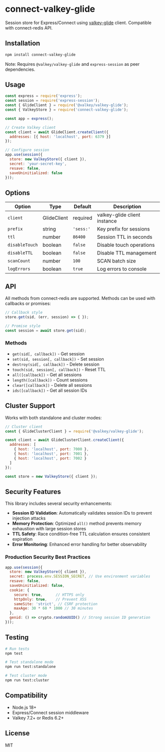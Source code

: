 # connect-valkey-glide

Session store for Express/Connect using [valkey-glide](https://github.com/valkey-io/valkey-glide) client. Compatible with connect-redis API.

## Installation

```bash
npm install connect-valkey-glide
```

Note: Requires `@valkey/valkey-glide` and `express-session` as peer dependencies.

## Usage

```javascript
const express = require('express');
const session = require('express-session');
const { GlideClient } = require('@valkey/valkey-glide');
const { ValkeyStore } = require('connect-valkey-glide');

const app = express();

// Create Valkey client
const client = await GlideClient.createClient({
  addresses: [{ host: 'localhost', port: 6379 }]
});

// Configure session
app.use(session({
  store: new ValkeyStore({ client }),
  secret: 'your-secret-key',
  resave: false,
  saveUninitialized: false
}));
```

## Options

| Option | Type | Default | Description |
|--------|------|---------|-------------|
| `client` | GlideClient | required | valkey-glide client instance |
| `prefix` | string | `'sess:'` | Key prefix for sessions |
| `ttl` | number | `86400` | Session TTL in seconds |
| `disableTouch` | boolean | `false` | Disable touch operations |
| `disableTTL` | boolean | `false` | Disable TTL management |
| `scanCount` | number | `100` | SCAN batch size |
| `logErrors` | boolean | `true` | Log errors to console |

## API

All methods from connect-redis are supported. Methods can be used with callbacks or promises:

```javascript
// Callback style
store.get(sid, (err, session) => { });

// Promise style
const session = await store.get(sid);
```

### Methods

- `get(sid[, callback])` - Get session
- `set(sid, session[, callback])` - Set session
- `destroy(sid[, callback])` - Delete session
- `touch(sid, session[, callback])` - Reset TTL
- `all([callback])` - Get all sessions
- `length([callback])` - Count sessions
- `clear([callback])` - Delete all sessions
- `ids([callback])` - Get all session IDs

## Cluster Support

Works with both standalone and cluster modes:

```javascript
// Cluster client
const { GlideClusterClient } = require('@valkey/valkey-glide');

const client = await GlideClusterClient.createClient({
  addresses: [
    { host: 'localhost', port: 7000 },
    { host: 'localhost', port: 7001 },
    { host: 'localhost', port: 7002 }
  ]
});

const store = new ValkeyStore({ client });
```

## Security Features

This library includes several security enhancements:

- **Session ID Validation**: Automatically validates session IDs to prevent injection attacks
- **Memory Protection**: Optimized `all()` method prevents memory exhaustion with large session stores
- **TTL Safety**: Race condition-free TTL calculation ensures consistent expiration
- **Error Monitoring**: Enhanced error handling for better observability

### Production Security Best Practices

```javascript
app.use(session({
  store: new ValkeyStore({ client }),
  secret: process.env.SESSION_SECRET, // Use environment variables
  resave: false,
  saveUninitialized: false,
  cookie: {
    secure: true,      // HTTPS only
    httpOnly: true,    // Prevent XSS
    sameSite: 'strict', // CSRF protection
    maxAge: 30 * 60 * 1000 // 30 minutes
  },
  genid: () => crypto.randomUUID() // Strong session ID generation
}));
```

## Testing

```bash
# Run tests
npm test

# Test standalone mode
npm run test:standalone

# Test cluster mode
npm run test:cluster
```

## Compatibility

- Node.js 18+
- Express/Connect session middleware
- Valkey 7.2+ or Redis 6.2+

## License

MIT